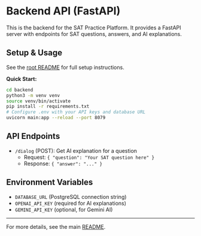 
# Backend API (FastAPI)

This is the backend for the SAT Practice Platform. It provides a FastAPI server with endpoints for SAT questions, answers, and AI explanations.

## Setup & Usage
See the [root README](../README.md) for full setup instructions.

**Quick Start:**
```bash
cd backend
python3 -m venv venv
source venv/bin/activate
pip install -r requirements.txt
# Configure .env with your API keys and database URL
uvicorn main:app --reload --port 8079
```

## API Endpoints
- `/dialog` (POST): Get AI explanation for a question
  - Request: `{ "question": "Your SAT question here" }`
  - Response: `{ "answer": "..." }`

## Environment Variables
- `DATABASE_URL` (PostgreSQL connection string)
- `OPENAI_API_KEY` (required for AI explanations)
- `GEMINI_API_KEY` (optional, for Gemini AI)

---
For more details, see the main [README](../README.md).

